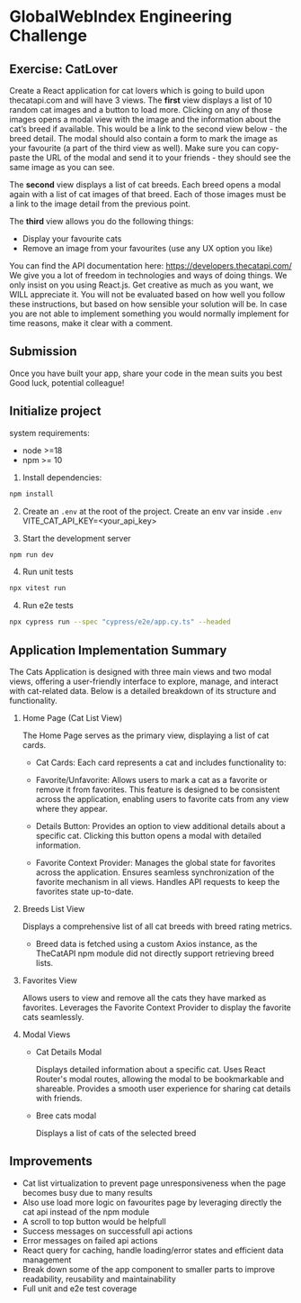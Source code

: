 # GlobalWebIndex Engineering Challenge

## Exercise: CatLover

Create a React application for cat lovers which is going to build upon thecatapi.com and will have 3 views.
The **first** view displays a list of 10 random cat images and a button to load more. Clicking on any of those images opens a modal view with the image and the information about the cat’s breed if available. This would be a link to the second view below - the breed detail. The modal should also contain a form to mark the image as your favourite (a part of the third view as well). Make sure you can copy-paste the URL of the modal and send it to your friends - they should see the same image as you can see.

The **second** view displays a list of cat breeds. Each breed opens a modal again with a list of cat images of that breed. Each of those images must be a link to the image detail from the previous point.

The **third** view allows you do the following things:

- Display your favourite cats
- Remove an image from your favourites (use any UX option you like)

You can find the API documentation here: https://developers.thecatapi.com/
We give you a lot of freedom in technologies and ways of doing things. We only insist on you using React.js. Get creative as much as you want, we WILL appreciate it. You will not be evaluated based on how well you follow these instructions, but based on how sensible your solution will be. In case you are not able to implement something you would normally implement for time reasons, make it clear with a comment.

## Submission

Once you have built your app, share your code in the mean suits you best
Good luck, potential colleague!

## Initialize project

system requirements:

- node >=18
- npm >= 10

1. Install dependencies:

```bash
npm install
```

2. Create an `.env` at the root of the project. Create an env var inside `.env` VITE_CAT_API_KEY=<your_api_key>

3. Start the development server

```bash
npm run dev
```

4. Run unit tests

```bash
npx vitest run
```

4. Run e2e tests

```bash
npx cypress run --spec "cypress/e2e/app.cy.ts" --headed
```

## Application Implementation Summary

The Cats Application is designed with three main views and two modal views, offering a user-friendly interface to explore, manage, and interact with cat-related data. Below is a detailed breakdown of its structure and functionality.

1.  Home Page (Cat List View)

    The Home Page serves as the primary view, displaying a list of cat cards.

    - Cat Cards: Each card represents a cat and includes functionality to:
    - Favorite/Unfavorite: Allows users to mark a cat as a favorite or remove it from favorites. This feature is designed to be consistent across the application, enabling users to favorite cats from any view where they appear.
    - Details Button: Provides an option to view additional details about a specific cat. Clicking this button opens a modal with detailed information.

    - Favorite Context Provider:
      Manages the global state for favorites across the application.
      Ensures seamless synchronization of the favorite mechanism in all views.
      Handles API requests to keep the favorites state up-to-date.

2.  Breeds List View

    Displays a comprehensive list of all cat breeds with breed rating metrics.

    - Breed data is fetched using a custom Axios instance, as the TheCatAPI npm module did not directly support retrieving breed lists.

3.  Favorites View

    Allows users to view and remove all the cats they have marked as favorites.
    Leverages the Favorite Context Provider to display the favorite cats seamlessly.

4.  Modal Views

    - Cat Details Modal

      Displays detailed information about a specific cat. Uses React Router's modal routes, allowing the modal to be bookmarkable and shareable.
      Provides a smooth user experience for sharing cat details with friends.

    - Bree cats modal

      Displays a list of cats of the selected breed

## Improvements

- Cat list virtualization to prevent page unresponsiveness when the page becomes busy due to many results
- Also use load more logic on favourites page by leveraging directly the cat api instead of the npm module
- A scroll to top button would be helpfull
- Success messages on successfull api actions
- Error messages on failed api actions
- React query for caching, handle loading/error states and efficient data management
- Break down some of the app component to smaller parts to improve readability, reusability and maintainability
- Full unit and e2e test coverage
